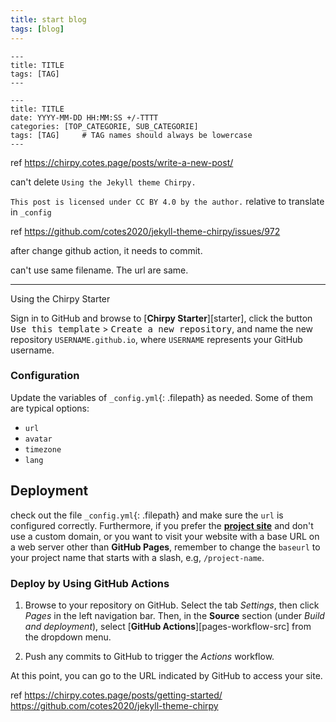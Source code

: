 ```yaml
---
title: start blog
tags: [blog]     
---
```


```
---
title: TITLE
tags: [TAG]
---
```

```
---
title: TITLE
date: YYYY-MM-DD HH:MM:SS +/-TTTT
categories: [TOP_CATEGORIE, SUB_CATEGORIE]
tags: [TAG]     # TAG names should always be lowercase
---
```

ref https://chirpy.cotes.page/posts/write-a-new-post/

can't delete `Using the Jekyll theme Chirpy.`

`This post is licensed under CC BY 4.0 by the author.`
relative to translate in `_config`

ref https://github.com/cotes2020/jekyll-theme-chirpy/issues/972

after change github action, it needs to commit.

can't use same filename. The url are same.

---

Using the Chirpy Starter

Sign in to GitHub and browse to [**Chirpy Starter**][starter], click the button <kbd>Use this template</kbd> > <kbd>Create a new repository</kbd>, and name the new repository `USERNAME.github.io`, where `USERNAME` represents your GitHub username.

### Configuration

Update the variables of `_config.yml`{: .filepath} as needed. Some of them are typical options:

- `url`
- `avatar`
- `timezone`
- `lang`

## Deployment
check out the file `_config.yml`{: .filepath} and make sure the `url` is configured correctly. Furthermore, if you prefer the [**project site**](https://help.github.com/en/github/working-with-github-pages/about-github-pages#types-of-github-pages-sites) and don't use a custom domain, or you want to visit your website with a base URL on a web server other than **GitHub Pages**, remember to change the `baseurl` to your project name that starts with a slash, e.g, `/project-name`.

### Deploy by Using GitHub Actions

1. Browse to your repository on GitHub. Select the tab _Settings_, then click _Pages_ in the left navigation bar. Then, in the **Source** section (under _Build and deployment_), select [**GitHub Actions**][pages-workflow-src] from the dropdown menu.

2. Push any commits to GitHub to trigger the _Actions_ workflow.

At this point, you can go to the URL indicated by GitHub to access your site.

ref
https://chirpy.cotes.page/posts/getting-started/
https://github.com/cotes2020/jekyll-theme-chirpy
